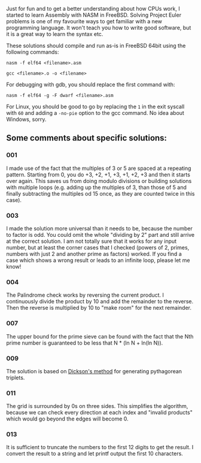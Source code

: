 Just for fun and to get a better understanding about how CPUs work, I started to learn Assembly with NASM in FreeBSD. Solving Project Euler problems is one of my favourite ways to get familiar with a new programming language. It won't teach you how to write good software, but it is a great way to learn the syntax etc.

These solutions should compile and run as-is in FreeBSD 64bit using the following commands:

`nasm -f elf64 <filename>.asm`

`gcc <filename>.o -o <filename>`

For debugging with gdb, you should replace the first command with:

`nasm -f elf64 -g -F dwarf <filename>.asm`

For Linux, you should be good to go by replacing the `1` in the exit syscall with `60` and adding a `-no-pie` option to the gcc command. No idea about Windows, sorry.



## Some comments about specific solutions:

### 001
I made use of the fact that the multiples of 3 or 5 are spaced at a repeating pattern. Starting from 0, you do +3, +2, +1, +3, +1, +2, +3 and then it starts over again. This saves us from doing modulo divisions or building solutions with multiple loops (e.g. adding up the multiples of 3, than those of 5 and finally subtracting the multiples od 15 once, as they are counted twice in this case).

### 003
I made the solution more universal than it needs to be, because the number to factor is odd. You could omit the whole "dividing by 2" part and still arrive at the correct solution. I am not totally sure that it works for any input number, but at least the corner cases that I checked (powers of 2, primes, numbers with just 2 and another prime as factors) worked. If you find a case which shows a wrong result or leads to an infinite loop, please let me know!

### 004
The Palindrome check works by reversing the current product. I continuously divide the product by 10 and add the remainder to the reverse. Then the reverse is multiplied by 10 to "make room" for the next remainder.

### 007
The upper bound for the prime sieve can be found with the fact that the Nth prime number is guaranteed to be less that N * (ln N + ln(ln N)).

### 009
The solution is based on [Dickson's method](https://en.wikipedia.org/wiki/Formulas_for_generating_Pythagorean_triples#Dickson's_method) for generating pythagorean triplets.

### 011
The grid is surrounded by 0s on three sides. This simplifies the algorithm, because we can check every direction at each index and "invalid products" which would go beyond the edges will become 0.

### 013
It is sufficient to truncate the numbers to the first 12 digits to get the result. I convert the result to a string and let printf output the first 10 characters.

